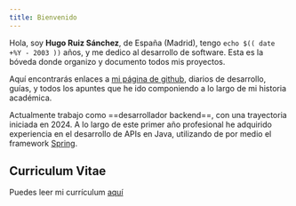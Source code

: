 ```yaml
---
title: Bienvenido
---
```


Hola, soy **Hugo Ruiz Sánchez**, de España (Madrid), tengo `echo $(( date +%Y - 2003 ))` años, y me dedico al desarrollo de software. Esta es la bóveda donde organizo y documento todos mis proyectos. 

Aquí encontrarás enlaces a [mi página de github](https://github.com/hugorsz-dev), diarios de desarrollo, guías, y todos los apuntes que he ido componiendo a lo largo de mi historia académica.

Actualmente trabajo como ==desarrollador backend==, con una trayectoria iniciada en 2024. A lo largo de este primer año profesional he adquirido experiencia en el desarrollo de APIs en Java, utilizando de por medio el framework [Spring](https://spring.io/). 

## Curriculum Vitae

Puedes leer mi currículum [aquí](https://hugorsz-dev.github.io/public/Curriculum-Vitae)